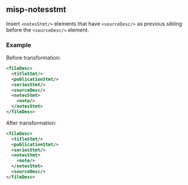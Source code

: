 ## misp-notesstmt
Insert `<notesStmt/>` elements that have `<sourceDesc/>` as previous sibling before the `<sourceDesc/>` element.

### Example
Before transformation:
```xml
<fileDesc>
  <titleStmt/>
  <publicationStmt/>
  <seriesStmt/>
  <sourceDesc/>
  <notesStmt>
    <note/>
  </notesStmt>
</fileDesc>
```

After transformation:
```xml
<fileDesc>
  <titleStmt/>
  <publicationStmt/>
  <seriesStmt/>
  <notesStmt>
    <note/>
  </notesStmt>
  <sourceDesc/>
</fileDesc>
```
